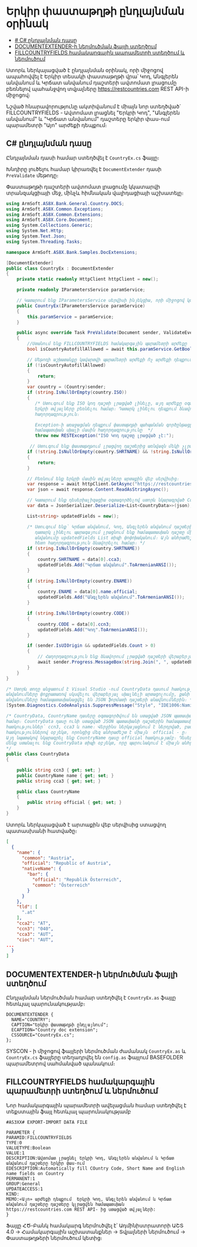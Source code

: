 # Երկիր փաստաթղթի ընդլայնման օրինակ


* [# C# ընդլայնման դասը](#C#-ընդլայնման-դասը)
* [DOCUMENTEXTENDER-ի ներմուծման ֆայլի ստեղծում](#DOCUMENTEXTENDER-ի-ներմուծման-ֆայլի-ստեղծում) 
* [FILLCOUNTRYFIELDS համակարգային պարամետրի ստեղծում և ներմուծում](#FILLCOUNTRYFIELDS-համակարգային-պարամետրի-ստեղծում-և-ներմուծում)


Ստորև ներկայացված է ընդլայնման օրինակ, որի միջոցով ապահովվել է Երկիր տեսակի փաստաթղթի վրա՝ Կոդ, Անգլերեն անվանում և Կրճատ անվանում դաշտերի ավտոմատ լրացումը բեռնելով պահանջվող տվյալները https://restcountries.com REST API-ի միջոցով։ 

Նշված հնարավորությունը ակտիվանում է միայն նոր ստեղծված` FILLCOUNTRYFIELDS - Ավտոմատ լրացնել "Երկրի Կոդ", "Անգլերեն անվանում" և "Կրճատ անվանում" դաշտերը երկիր փաս-ում պարամետրի "Այո" արժեքի դեպքում։


## C# ընդլայնման դասը

Ընդլայնման դասի համար ստեղծվել է ```CountryEx.cs``` ֆայլը։

Խնդիրը լուծելու համար   կիրառվել է ```DocumentExtender``` դասի ```PreValidate``` մեթոդը։ 

Փաստաթղթի դաշտերի ավտոմատ լրացումը կկատարվի տրանզակցիայի մեջ, մինչև հիմնական վալիդացիայի աշխատելը։

```c#
using ArmSoft.AS8X.Bank.General.Country.DOCS;
using ArmSoft.AS8X.Common.Exceptions;
using ArmSoft.AS8X.Common.Extensions;
using ArmSoft.AS8X.Core.Document;
using System.Collections.Generic;
using System.Net.Http;
using System.Text.Json;
using System.Threading.Tasks;

namespace ArmSoft.AS8X.Bank.Samples.DocExtensions;

[DocumentExtender]
public class CountryEx : DocumentExtender
{
    private static readonly HttpClient httpClient = new();

    private readonly IParametersService paramService;

    // Կատարում ենք IParametersService սերվիսի ինյեկցիա, որի միջոցով կստանանք DocumentExtender համակարգային պարամետրերի արժեքը։
    public CountryEx(IParametersService paramService)
    {
        this.paramService = paramService;
    }

    public async override Task PreValidate(Document sender, ValidateEventArgs args)
    {
        //Ստանում ենք FILLCOUNTRYFIELDS համակարգային պարամետրի արժեքը
        bool isCountryAutofillAllowed = await this.paramService.GetBooleanValue("FILLCOUNTRYFIELDS");

        // Մեթոդի աշխատանքը կավարտվի պարամետրի արժեքի Ոչ արժեքի դեպքում
        if (!isCountryAutofillAllowed)
        {
            return;
        }
        var country = (Country)sender;
        if (string.IsNullOrEmpty(country.ISO))
        {
           /* Ստուգում ենք ISO կոդ դաշտի լրացված լինելը, այդ արժեքը օգտագործվում է
           երկրի տվյալները բեռնելու համար։ Դատարկ լինելու դեպքում ձևավորում ենք սխալի մասին
           հաղորդագրություն։

           Exception-ի առաջացման դեպքում փաստաթղթի պահպանման գործընթացը կընդհատվի ՀԾ-Բանկ-ում դուրս բելեով
           համապատսխան սխալի մասին հաղորդագրությունը  */
           throw new RESTException("ISO Կոդ դաշտը լրացված չէ:");         }

         // Ստուգում ենք փաստաթղթում լրացվող դաշտերից առնվազն մեկի չլրացված լինելը հակառակ դեպքում դուրս ենք գալիս մեթոդից։ 
        if (!string.IsNullOrEmpty(country.SHRTNAME) && !string.IsNullOrEmpty(country.ENAME) && !string.IsNullOrEmpty(country.CODE))
        {
            return;
        }

        // Բեռնում ենք երկրի մասին տվյալները արտաքին վեբ սերվիսից։
        var response = await httpClient.GetAsync("https://restcountries.com/v3.1/alpha/" + country.ISO);
        var json = await response.Content.ReadAsStringAsync();

        // Կատարում ենք դեսերիալիզացիա օգտագործելով ստորև նկարագրված CountryData դասը։
        var data = JsonSerializer.Deserialize<List<CountryData>>(json);

        List<string> updatedFields = new();

        /* Ստուգում ենք՝ Կրճատ անվանում, Կոդ, Անգլերեն անվանում դաշտերի լրացված լինելը փաստաթղթում,
           դատարկ լինելու պարագայում լրացնում ենք համապատասխան դաշտը միաժամանակ ավելացնելով նրա
           անվանումը updatedFields List տիպի փոփոխականում։ Այն անհրաժեշտ է դաշտերի լրացումից
           հետո հաղորդագրություն ձևավորելու համար։ */
        if (string.IsNullOrEmpty(country.SHRTNAME))
        {
            country.SHRTNAME = data[0].cca3;
            updatedFields.Add("Կրճատ անվանում".ToArmenianANSI());
        }

        if (string.IsNullOrEmpty(country.ENAME))
        {
            country.ENAME = data[0].name.official;
            updatedFields.Add("Անգլերեն անվանում".ToArmenianANSI());
        }

        if (string.IsNullOrEmpty(country.CODE))
        {
            country.CODE = data[0].ccn3;
            updatedFields.Add("Կոդ".ToArmenianANSI());
        }

        if (sender.IsUIOrigin && updatedFields.Count > 0)
        {
            // Հաղորդագրություն ենք ձևավորում լրացված դաշտերի վերաբերյալ 
            await sender.Progress.MessageBox(string.Join(", ", updatedFields) + " դաշտը/դաշտերը լրացվել են փաստաթղթի վրա։".ToArmenianANSI(), Common.MessageBoxButtons.OK, Common.MessageBoxIconType.Information);
        }
    }
}

/* Ստորև տողը անջատում է Visual Studio -ում CountryData դասում հատկությունների
անվանումները փոքրատառով սկսվելու վերաբերյալ սխալնելի արտացոլումը, քանի որ հատկությունների
անվանումները համապատասխանացվել են JSON ֆորմատի դաշտերի անավնումներին։ */
[System.Diagnostics.CodeAnalysis.SuppressMessage("Style", "IDE1006:Naming Styles", Justification = "json դաշտեր")]

/* CountryData, CountryName դասերը օգտագործվում են ստացված JSON պատասխանը դեսերիալիզացնելու
համար։ CountryData դասը ունի ստացված JSON պատասխանի դաշտերին համապատասխան
հատկություններ՝ ccn3, cca3 և name։ Վերջինս ներկայացնում է ներդրված, բազմաթիվ
հատկություններով օբյեկտ, որոնցից մեզ անհրաժեշտ է միայն  official - ը։
Այդ նպատակով նկարագրել ենք CountryName դասը official հատկությամբ։ Դեսերիալիզացիա անելիս
մենք ստանալու ենք CountryData տիպի օբյեկտ, որը պարունակում է միայն անհրաժեշտ տվյալները։
*/
public class CountryData
{

    public string ccn3 { get; set; }
    public CountryName name { get; set; }
    public string cca3 { get; set; }

    public class CountryName
    {
        public string official { get; set; }
    }
}
```
Ստորև ներկայացված է արտաքին վեբ սերվիսից ստացվող պատասխանի հատվածը։

```json
[
  {
    "name": {
      "common": "Austria",
      "official": "Republic of Austria",
      "nativeName": {
        "bar": {
          "official": "Republik Österreich",
          "common": "Österreich"
        }
      }
    },
    "tld": [
      ".at"
    ],
    "cca2": "AT",
    "ccn3": "040",
    "cca3": "AUT",
    "cioc": "AUT",
...
  }
]
```

## DOCUMENTEXTENDER-ի ներմուծման ֆայլի ստեղծում

Ընդլայնման ներմուծման համար ստեղծվել է ```CountryEx.as``` ֆայլը հետևյալ պարունակությամբ։

```
DOCUMENTEXTENDER {
  NAME="COUNTRY";
  CAPTION="Երկիր փաստաթղթի ընդլայնում"; 
  ECAPTION="Country doc extension";
  CSSOURCE="CountryEx.cs";
};
```

SYSCON - ի միջոցով ֆայլերի ներմուծման ժամանակ ```CountryEx.as``` և ```CountryEx.cs``` ֆայլերը տեղադրվել են ```config.as``` ֆայլում BASEFOLDER պարամետրով սահմանված պանակում։


## FILLCOUNTRYFIELDS համակարգային պարամետրի ստեղծում և ներմուծում 

Նոր համակարգային պարամետրի ավելացման համար ստեղծվել է տեքստային ֆայլ հետևյալ պարունակությամբ

```
#AS3XX# EXPORT-IMPORT DATA FILE

PARAMETER {
PARAMID:FILLCOUNTRYFIELDS
TYPE:0
VALUETYPE:Boolean
VALUE:1
DESCRIPTION:Ավտոմատ լրացնել Երկրի Կոդ, Անգլերեն անվանում և Կրճատ անվանում դաշտերը երկիր փաս-ում
EDESCRIPTION:Automatically fill COuntry Code, Short Name and English name fields on Country 
PERMANENT:1
GROUP:General
UPDATEACCESS:1
KIND:          
MEMO:«Այո» արժեքի դեպքում  Երկրի Կոդ, Անգլերեն անվանում և Կրճատ անվանում դաշտերը դաշտերը կլրացվեն համապատսխան  https://restcountries.com REST API- ից ստացված տվյալների:
}
```

Ֆայլը ՀԾ-Բանկ համակարգ ներմուծվել է՝ Ադմինիստրատորի ԱՇՏ 4.0 &#8594; Համակարգային աշխատանքներ &#8594; Տվյալների ներմուծում &#8594; Փաստաթղթերի ներմուծում կետից։


